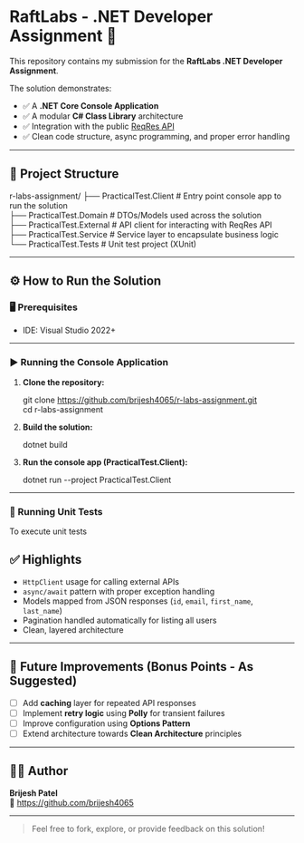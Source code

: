 # RaftLabs - .NET Developer Assignment 🚀

This repository contains my submission for the **RaftLabs .NET Developer Assignment**.  

The solution demonstrates:

- ✅ A **.NET Core Console Application**
- ✅ A modular **C# Class Library** architecture
- ✅ Integration with the public [ReqRes API](https://reqres.in/)
- ✅ Clean code structure, async programming, and proper error handling

---

## 📂 Project Structure

r-labs-assignment/
├── PracticalTest.Client       # Entry point console app to run the solution  
├── PracticalTest.Domain       # DTOs/Models used across the solution  
├── PracticalTest.External     # API client for interacting with ReqRes API  
├── PracticalTest.Service      # Service layer to encapsulate business logic  
└── PracticalTest.Tests        # Unit test project (XUnit)  

---

## ⚙️ How to Run the Solution

### 🖥️ Prerequisites

- IDE: Visual Studio 2022+

---

### ▶️ Running the Console Application

1. **Clone the repository:**

   git clone https://github.com/brijesh4065/r-labs-assignment.git  
   cd r-labs-assignment

2. **Build the solution:**

   dotnet build

3. **Run the console app (PracticalTest.Client):**

   dotnet run --project PracticalTest.Client

---

### 🧪 Running Unit Tests

To execute unit tests

## ✅ Highlights

- `HttpClient` usage for calling external APIs
- `async/await` pattern with proper exception handling
- Models mapped from JSON responses (`id`, `email`, `first_name`, `last_name`)
- Pagination handled automatically for listing all users
- Clean, layered architecture

---

## 📄 Future Improvements (Bonus Points - As Suggested)

- [ ] Add **caching** layer for repeated API responses  
- [ ] Implement **retry logic** using **Polly** for transient failures  
- [ ] Improve configuration using **Options Pattern**  
- [ ] Extend architecture towards **Clean Architecture** principles  

---

## 👨‍💻 Author

**Brijesh Patel**  
🔗 https://github.com/brijesh4065

---

> Feel free to fork, explore, or provide feedback on this solution!

